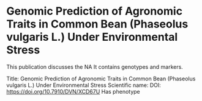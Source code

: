 # Genomic Prediction of Agronomic Traits in Common Bean (Phaseolus vulgaris L.) Under Environmental Stress

This publication discusses the NA
It contains  genotypes and  markers.

Title: Genomic Prediction of Agronomic Traits in Common Bean (Phaseolus vulgaris L.) Under Environmental Stress
Scientific name: 
DOI: https://doi.org/10.7910/DVN/XCD67U
Has phenotype 

